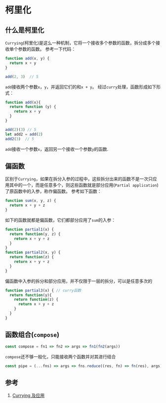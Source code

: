 # 柯里化

## 什么是柯里化
`Currying`(柯里化)是这么一种机制，它将一个接收多个参数的函数，拆分成多个接收单个参数的函数。
参考一下代码：
```js
function add(x, y) {
  return x + y
}

add(2, 3)  // 5
```
`add`接收两个参数`x`，`y`，并返回它们的和`x + y`。
经过`curry`处理，函数形成如下形式：
```js
function add(x){
  return function (y) {
    return x + y
  }
}

add(2)(3) // 5
let add2 = add(2)
add2(3)  // 5
```
`add`接收一个参数`x`，返回另一个接收一个参数`y`的函数.

## 偏函数
区别于`Currying`，如果在拆分入参的过程中，这些拆分出来的函数不是一次只应用其中的一个，而是任意多个，则这些函数就是部分应用(`Partial application`)了原函数中的入参，称作偏函数。
参考如下函数：
```js
function sum(x, y, z) {
  return x + y + z
}
```
如下的函数就都是偏函数，它们都部分应用了`sum`的入参：
```js
function partial1(x) {
  return function(y, z) {
    return x + y + z
  }
}
function partial2(x, y) {
  return function(z) {
    return x + y + z
  }
}
```
偏函数中入参的拆分和部分应用，并不仅限于一层的拆分，可以是任意多次的
```js
function partial3(x) { // curry函数
  return function(y){
    return function(z) {
      return x + y + z
    }
  }
}
```

## 函数组合(`compose`)
```js
const compose = fn1 => fn2 => args => fn1(fn2(args)) 
```
`compose`还不够一般化，只能接收两个函数并对其进行结合
```js
const pipe = (...fns) => args => fns.reduce((res, fn) => fn(res), args)
```

## 参考
1. [Currying 及应用](https://github.com/wayou/wayou.github.io/issues/144)